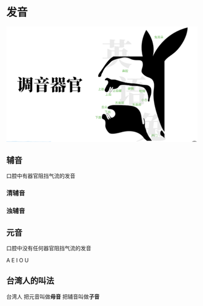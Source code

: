 # 发音


![](./%E5%8F%A3%E8%85%94%E8%B0%83%E9%9F%B3%E5%99%A8%E5%AE%98.png)
## 辅音
口腔中有器官阻挡气流的发音

### 清辅音


### 浊辅音

## 元音
口腔中没有任何器官阻挡气流的发音

A E I O U

## 台湾人的叫法

台湾人
把元音叫做**母音**
把辅音叫做**子音**


